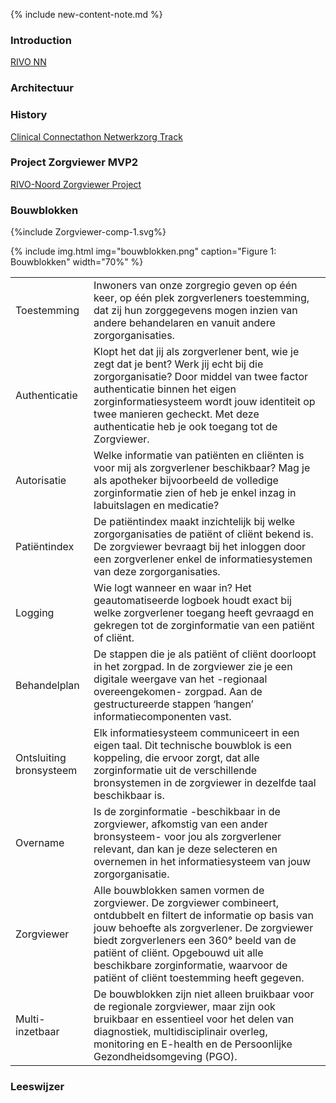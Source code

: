
{% include new-content-note.md %}

### Introduction

[RIVO NN](http://rivo-noord.nl)

### Architectuur

### History

[Clinical Connectathon Netwerkzorg Track](https://wiki-dhealth.web.rug.nl/index.php/Clinical_Connectathon_Netwerkzorg_Track)

### Project Zorgviewer MVP2

[RIVO-Noord Zorgviewer Project](https://www.rivo-noord.nl/ontwikkelingen/zorgviewer/)

### Bouwblokken

<div>
{%include Zorgviewer-comp-1.svg%}
</div>

{% include img.html img="bouwblokken.png" caption="Figure 1: Bouwblokken" width="70%" %}

| | |
| --- | --- |
| Toestemming | Inwoners van onze zorgregio geven op één keer, op één plek zorgverleners toestemming, dat zij  hun zorggegevens mogen inzien van andere behandelaren en vanuit andere zorgorganisaties. |
| Authenticatie | Klopt het dat jij als zorgverlener bent, wie je zegt dat je bent? Werk jij echt bij die zorgorganisatie? Door middel van twee factor authenticatie binnen het eigen zorginformatiesysteem wordt jouw identiteit op twee manieren gecheckt. Met deze authenticatie heb je ook toegang tot de Zorgviewer. |
| Autorisatie | Welke informatie van patiënten en cliënten is voor mij  als zorgverlener beschikbaar? Mag je als apotheker bijvoorbeeld de volledige zorginformatie zien of heb je enkel inzag in labuitslagen en medicatie? |
| Patiëntindex | De patiëntindex maakt inzichtelijk bij welke zorgorganisaties de patiënt of cliënt bekend is. De zorgviewer bevraagt bij het inloggen door een zorgverlener enkel de informatiesystemen van deze zorgorganisaties. |
| Logging | Wie logt wanneer en waar in? Het geautomatiseerde logboek houdt exact bij welke zorgverlener toegang heeft gevraagd en gekregen tot de zorginformatie van een patiënt of cliënt. |
| Behandelplan | De stappen die je als patiënt of cliënt doorloopt in het zorgpad. In de zorgviewer zie je een digitale weergave van het -regionaal overeengekomen- zorgpad. Aan de gestructureerde stappen ‘hangen’ informatiecomponenten vast. |
| Ontsluiting bronsysteem | Elk informatiesysteem communiceert in een eigen taal. Dit technische bouwblok is een koppeling, die ervoor zorgt, dat alle zorginformatie uit de verschillende bronsystemen in de zorgviewer in dezelfde taal beschikbaar is. |
| Overname | Is de zorginformatie -beschikbaar in de zorgviewer, afkomstig van een ander bronsysteem- voor jou als zorgverlener relevant, dan kan je deze selecteren en overnemen in het informatiesysteem van jouw zorgorganisatie. |
| Zorgviewer | Alle bouwblokken samen vormen de zorgviewer. De zorgviewer combineert, ontdubbelt en filtert de informatie op basis van jouw behoefte als zorgverlener. De zorgviewer biedt zorgverleners een 360° beeld van de patiënt of cliënt. Opgebouwd uit alle beschikbare zorginformatie, waarvoor de patiënt of cliënt toestemming heeft gegeven. |
| Multi-inzetbaar | De bouwblokken zijn niet alleen bruikbaar voor de regionale zorgviewer, maar zijn ook bruikbaar en essentieel voor het delen van diagnostiek, multidisciplinair overleg, monitoring en E-health en de Persoonlijke Gezondheidsomgeving (PGO). |

### Leeswijzer
